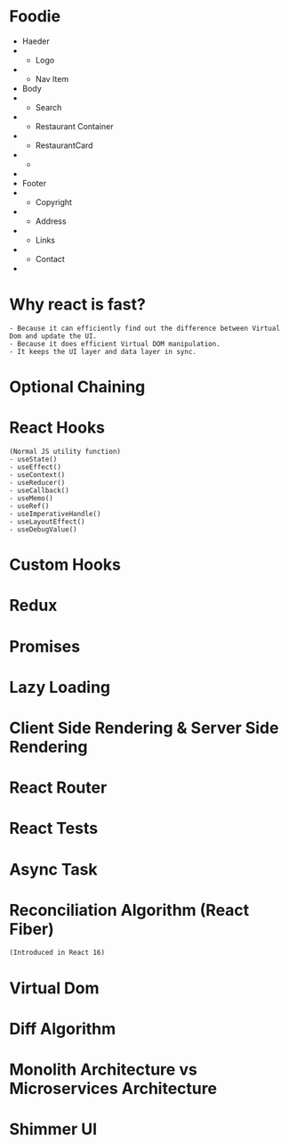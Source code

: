 # Foodie

 * Haeder
 *  -   Logo
 *  -   Nav Item
 * Body
 *  -   Search
 *  -   Restaurant Container
 *  -   RestaurantCard
 *  -   
 * 
 * Footer
 *  -   Copyright
 *  -   Address
 *  -   Links
 *  -   Contact
 * 

# Why react is fast?
    - Because it can efficiently find out the difference between Virtual Dom and update the UI.
    - Because it does efficient Virtual DOM manipulation.
    - It keeps the UI layer and data layer in sync.

# Optional Chaining

# React Hooks
    (Normal JS utility function)
    - useState() 
    - useEffect()
    - useContext()
    - useReducer()
    - useCallback()
    - useMemo()
    - useRef()
    - useImperativeHandle()
    - useLayoutEffect()
    - useDebugValue()

# Custom Hooks

# Redux

# Promises

# Lazy Loading

# Client Side Rendering & Server Side Rendering

# React Router

# React Tests

# Async Task

# Reconciliation Algorithm (React Fiber)
    (Introduced in React 16)

# Virtual Dom

# Diff Algorithm

# Monolith Architecture vs Microservices Architecture

# Shimmer UI
